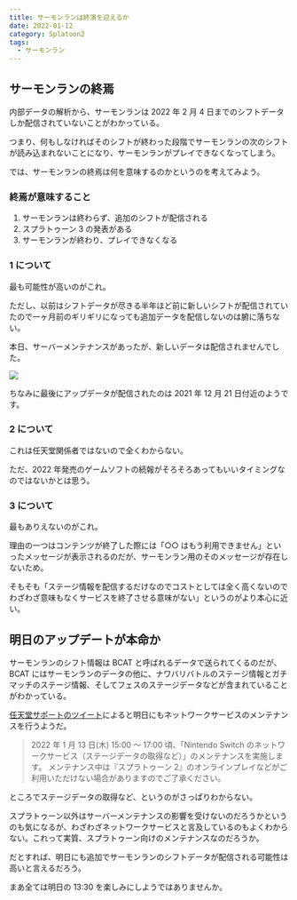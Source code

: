 ```yaml
---
title: サーモンランは終演を迎えるか
date: 2022-01-12
category: Splatoon2
tags:
  - サーモンラン
---
```


## サーモンランの終焉

内部データの解析から、サーモンランは 2022 年 2 月 4 日までのシフトデータしか配信されていないことがわかっている。

つまり、何もしなければそのシフトが終わった段階でサーモンランの次のシフトが読み込まれないことになり、サーモンランがプレイできなくなってしまう。

では、サーモンランの終焉は何を意味するのかというのを考えてみよう。

### 終焉が意味すること

1. サーモンランは終わらず、追加のシフトが配信される
2. スプラトゥーン 3 の発表がある
3. サーモンランが終わり、プレイできなくなる

### 1 について

最も可能性が高いのがこれ。

ただし、以前はシフトデータが尽きる半年ほど前に新しいシフトが配信されていたので一ヶ月前のギリギリになっても追加データを配信しないのは腑に落ちない。

本日、サーバーメンテナンスがあったが、新しいデータは配信されませんでした。

![](https://pbs.twimg.com/media/FI3lQhPUUAIL85V?format=png)

ちなみに最後にアップデータが配信されたのは 2021 年 12 月 21 日付近のようです。

### 2 について

これは任天堂関係者ではないので全くわからない。

ただ、2022 年発売のゲームソフトの続報がそろそろあってもいいタイミングなのではないかとは思う。

### 3 について

最もありえないのがこれ。

理由の一つはコンテンツが終了した際には「○○ はもう利用できません」といったメッセージが表示されるのだが、サーモンラン用のそのメッセージが存在しないため。

そもそも「ステージ情報を配信するだけなのでコストとしては全く高くないのでわざわざ意味もなくサービスを終了させる意味がない」というのがより本心に近い。

## 明日のアップデートが本命か

サーモンランのシフト情報は BCAT と呼ばれるデータで送られてくるのだが、BCAT にはサーモンランのデータの他に、ナワバリバトルのステージ情報とガチマッチのステージ情報、そしてフェスのステージデータなどが含まれていることがわかっている。

[任天堂サポートのツイート](https://twitter.com/nintendo_cs/status/1481143915353108481)によると明日にもネットワークサービスのメンテナンスを行うようだ。

> 2022 年 1 月 13 日(木) 15:00 ～ 17:00 頃、「Nintendo Switch のネットワークサービス（ステージデータの取得など）」のメンテナンスを実施します。
> メンテナンス中は『スプラトゥーン 2』のオンラインプレイなどがご利用いただけない場合がありますのでご了承ください。

ところでステージデータの取得など、というのがさっぱりわからない。

スプラトゥーン以外はサーバーメンテナンスの影響を受けないのだろうかというのも気になるが、わざわざネットワークサービスと言及しているのもよくわからない。これって実質、スプラトゥーン向けのメンテナンスなのだろうか。

だとすれば、明日にも追加でサーモンランのシフトデータが配信される可能性は高いと言えるだろう。

まあ全ては明日の 13:30 を楽しみにしようではありませんか。
